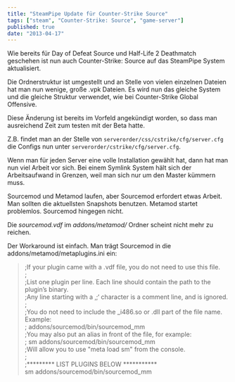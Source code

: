 ```yaml
---
title: "SteamPipe Update für Counter-Strike Source"
tags: ["steam", "Counter-Strike: Source", "game-server"]
published: true
date: "2013-04-17"
---
```


Wie bereits für Day of Defeat Source und Half-Life 2 Deathmatch geschehen ist nun auch Counter-Strike: Source auf das SteamPipe System aktualisiert.

Die Ordnerstruktur ist umgestellt und an Stelle von vielen einzelnen Dateien hat man nun wenige, große .vpk Dateien. Es wird nun das gleiche System und die gleiche Struktur verwendet, wie bei Counter-Strike Global Offensive.

Diese Änderung ist bereits im Vorfeld angekündigt worden, so dass man ausreichend Zeit zum testen mit der Beta hatte.

Z.B. findet man an der Stelle von `serverorder/css/cstrike/cfg/server.cfg` die Configs nun unter `serverorder/cstrike/cfg/server.cfg`.

Wenn man für jeden Server eine volle Installation gewählt hat, dann hat man nun viel Arbeit vor sich. Bei einem Symlink System hält sich der Arbeitsaufwand in Grenzen, weil man sich nur um den Master kümmern muss.

Sourcemod und Metamod laufen, aber Sourcemod erfordert etwas Arbeit. Man sollten die aktuellsten Snapshots benutzen. Metamod startet problemlos. Sourcemod hingegen nicht.

Die *sourcemod.vdf* im *addons/metamod/* Ordner scheint nicht mehr zu reichen.

Der Workaround ist einfach. Man trägt Sourcemod in die addons/metamod/metaplugins.ini ein:

> ;If your plugin came with a .vdf file, you do not need to use this file.  
> ;  
> ;List one plugin per line. Each line should contain the path to the plugin’s binary.  
> ;Any line starting with a ‚;‘ character is a comment line, and is ignored.  
> ;  
> ;You do not need to include the _i486.so or .dll part of the file name. Example:  
> ; addons/sourcemod/bin/sourcemod_mm  
> ;You may also put an alias in front of the file, for example:  
> ; sm addons/sourcemod/bin/sourcemod_mm  
> ;Will allow you to use "meta load sm" from the console.  
> ;  
> ;\*\*\*\*\*\*\*\*\* LIST PLUGINS BELOW \*\*\*\*\*\*\*\*\*\*\*  
> sm addons/sourcemod/bin/sourcemod_mm

